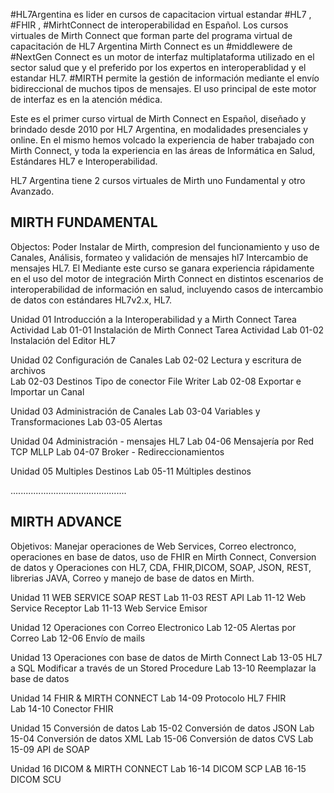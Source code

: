 #HL7Argentina es lider en cursos de capacitacion virtual estandar #HL7 , #FHIR , #MirhtConnect de interoperabilidad en Español.
Los cursos virtuales de Mirth Connect que forman parte del programa virtual de capacitación de HL7 Argentina
Mirth Connect es un #middlewere de #NextGen Connect es un motor de interfaz multiplataforma utilizado en el sector salud que y el preferido por los expertos en interoperablidad y el estandar HL7. #MIRTH permite la gestión de información mediante el envío bidireccional de muchos tipos de mensajes. El uso principal de este motor de interfaz es en la atención médica.

 Este es el primer curso virtual de Mirth Connect en Español, diseñado y brindado desde 2010 por HL7 Argentina, en modalidades presenciales y online. En el mismo hemos volcado la experiencia de haber trabajado con Mirth Connect, y toda la experiencia en las áreas de Informática en Salud, Estándares HL7 e Interoperabilidad.

HL7 Argentina tiene 2 cursos virtuales de Mirth  uno Fundamental y otro Avanzado.

MIRTH FUNDAMENTAL
-----------------
Objectos:  Poder Instalar de Mirth, compresion del funcionamiento y uso de Canales, Análisis, formateo y validación de mensajes hl7 Intercambio de mensajes HL7. El Mediante este curso se ganara experiencia rápidamente en el uso del motor de integración Mirth Connect en distintos escenarios de interoperabilidad de información en salud, incluyendo casos de intercambio de datos con estándares HL7v2.x, HL7.

Unidad 01 Introducción a la Interoperabilidad y a Mirth Connect
Tarea Actividad Lab 01-01 Instalación de Mirth Connect 
Tarea Actividad Lab 01-02 Instalación del Editor HL7   

Unidad 02 Configuración de Canales
Lab 02-02 Lectura y escritura de archivos       
Lab 02-03 Destinos Tipo de conector File Writer
Lab 02-08 Exportar e Importar un Canal 

Unidad 03 Administración de Canales
Lab 03-04 Variables y Transformaciones
Lab 03-05 Alertas                    

Unidad 04 Administración - mensajes HL7 
Lab 04-06 Mensajería por Red TCP MLLP 
Lab 04-07 Broker - Redireccionamientos

Unidad 05 Multiples Destinos
Lab 05-11 Múltiples destinos  

..............................................

MIRTH ADVANCE
--------------
Objetivos: Manejar operaciones de Web Services, Correo electronco, operaciones en base de datos, uso de FHIR en Mirth Connect, Conversion de datos y Operaciones con HL7, CDA, FHIR,DICOM, SOAP, JSON, REST, librerias JAVA, Correo  y manejo de base de datos en Mirth.

Unidad 11 WEB SERVICE SOAP REST
Lab 11-03 REST API
Lab 11-12 Web Service Receptor 
Lab 11-13 Web Service Emisor  

Unidad 12 Operaciones con  Correo Electronico
Lab 12-05 Alertas por Correo
Lab 12-06 Envío de mails 
 
Unidad 13 Operaciones con base de datos de Mirth Connect
Lab 13-05 HL7 a SQL Modificar a través de un Stored Procedure
Lab 13-10 Reemplazar la base de datos

Unidad 14 FHIR & MIRTH CONNECT
Lab 14-09 Protocolo HL7 FHIR  
Lab 14-10 Conector FHIR

Unidad 15 Conversión de datos 
Lab 15-02 Conversión de datos JSON
Lab 15-04 Conversión de datos XML
Lab 15-06 Conversión de datos CVS
Lab 15-09 API de SOAP

Unidad 16 DICOM & MIRTH CONNECT
Lab 16-14 DICOM SCP 
LAB 16-15 DICOM SCU





